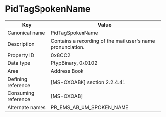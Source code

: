 # PidTagSpokenName

| Key | Value |
|---|---|
| Canonical name | PidTagSpokenName |
| Description | Contains a recording of the mail user's name pronunciation. |
| Property ID | 0x8CC2 |
| Data type | PtypBinary, 0x0102 |
| Area | Address Book |
| Defining reference | [MS-OXOABK] section 2.2.4.41 |
| Consuming reference | [MS-OXOAB] |
| Alternate names | PR_EMS_AB_UM_SPOKEN_NAME |
